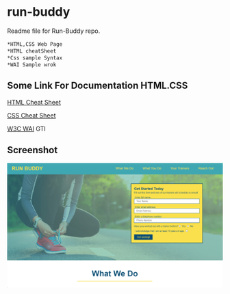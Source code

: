 # run-buddy

  Readme file for Run-Buddy repo. 

    *HTML,CSS Web Page
    *HTML cheatSheet
    *Css sample Syntax
    *WAI Sample wrok

## Some Link For Documentation HTML.CSS

[HTML Cheat Sheet](https://websitesetup.org/wp-content/uploads/2019/10/WSU-HTML-Cheat-Sheet.pdf)

[CSS Cheat Sheet](https://websitesetup.org/wp-content/uploads/2016/10/wsu-css-cheat-sheet.pdf)

[W3C WAI](https://www.w3.org/WAI/standards-guidelines/wcag/)
GTI


## Screenshot

![alt text](assets/images/Screenshot-runbuddy.png)







